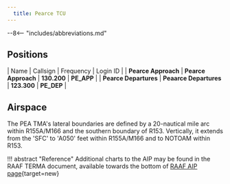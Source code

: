 ```yaml
---
  title: Pearce TCU
---
```


--8<-- "includes/abbreviations.md"

## Positions

| Name               | Callsign       | Frequency        | Login ID              |
| **Pearce Approach**    | **Pearce Approach**  | **130.200** | **PE_APP**       |
| **Pearce Departures**  | **Peaarce Departures** | **123.300** | **PE_DEP** |

## Airspace
The PEA TMA's lateral boundaries are defined by a 20-nautical mile arc within R155A/M166 and the southern boundary of R153. Vertically, it extends from the 'SFC' to 'A050' feet within R155A/M166 and to NOTOAM within R153.



!!! abstract "Reference"
    Additional charts to the AIP may be found in the RAAF TERMA document, available towards the bottom of [RAAF AIP page](https://ais-af.airforce.gov.au/australian-aip){target=new}